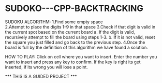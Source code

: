 # SUDOKO---CPP-BACKTRACKING

SUDOKU ALGORITHM:
1.Find some empty space <br>
2.Attempt to place the digits 1-9 in that space
3.Check if that digit is valid in the current spot based on the current board
	a. If the digit is valid, recursively attempt to fill the board using steps 1-3.
	b. If it is not valid, reset the square you just filled and go back to the previous step.
4.Once the board is full by the definition of this algorithm we have found a solution.


HOW TO PLAY:
 Click on cell where you want to insert. Enter the number you want to insert and press any key to confirm.
 If the key is right its get inserted, if its wrong you will lose a point.


*** THIS IS A GUIDED PROJECT ***

 
